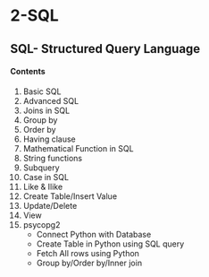 # 2-SQL
<h2>SQL- Structured Query Language</h2>
<h4>Contents</h4>
<ol>
  <li>Basic SQL</li>
  <li>Advanced SQL</li>
  <li>Joins in SQL</li>
  <li>Group by</li>
  <li>Order by</li>
  <li>Having clause</li>
  <li>Mathematical Function in SQL</li>
  <li>String functions</li>
  <li>Subquery</li>
  <li>Case in SQL</li>
  <li>Like & Ilike </li>
  <li>Create Table/Insert Value</li>
  <li>Update/Delete</li>
  <li>View<br>
  <li>psycopg2<br>
  
  <ul>
    <li>Connect Python with Database</li>
    <li>Create Table in Python using SQL query</li>
    <li>Fetch All rows using Python</li>
    <li>Group by/Order by/Inner join</li>
  </ul>
  </li>
</ol>

